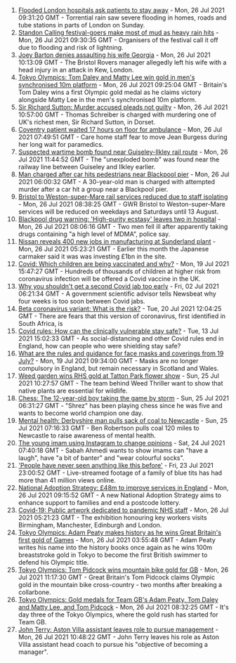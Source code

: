 1. [Flooded London hospitals ask patients to stay away](https://www.bbc.co.uk/news/uk-57965298) - Mon, 26 Jul 2021 09:31:20 GMT - Torrential rain saw severe flooding in homes, roads and tube stations in parts of London on Sunday.
2. [Standon Calling festival-goers make most of mud as heavy rain hits](https://www.bbc.co.uk/news/uk-england-beds-bucks-herts-57969974) - Mon, 26 Jul 2021 09:30:35 GMT - Organisers of the festival call it off due to flooding and risk of lightning.
3. [Joey Barton denies assaulting his wife Georgia](https://www.bbc.co.uk/news/uk-england-bristol-57969765) - Mon, 26 Jul 2021 10:13:09 GMT - The Bristol Rovers manager allegedly left his wife with a head injury in an attack in Kew, London.
4. [Tokyo Olympics: Tom Daley and Matty Lee win gold in men's synchronised 10m platform](https://www.bbc.co.uk/sport/olympics/57966599) - Mon, 26 Jul 2021 09:25:04 GMT - Britain's Tom Daley wins a first Olympic gold medal as he claims victory alongside Matty Lee in the men's synchronised 10m platform.
5. [Sir Richard Sutton: Murder accused pleads not guilty](https://www.bbc.co.uk/news/uk-england-dorset-57969536) - Mon, 26 Jul 2021 10:57:00 GMT - Thomas Schreiber is charged with murdering one of UK's richest men, Sir Richard Sutton, in Dorset.
6. [Coventry patient waited 17 hours on floor for ambulance](https://www.bbc.co.uk/news/uk-england-coventry-warwickshire-57967567) - Mon, 26 Jul 2021 07:49:51 GMT - Care home staff fear to move Jean Burgess during her long wait for paramedics.
7. [Suspected wartime bomb found near Guiseley-Ilkley rail route](https://www.bbc.co.uk/news/uk-england-leeds-57971329) - Mon, 26 Jul 2021 11:44:52 GMT - The "unexploded bomb" was found near the railway line between Guiseley and Ilkley earlier.
8. [Man charged after car hits pedestrians near Blackpool pier](https://www.bbc.co.uk/news/uk-england-lancashire-57967317) - Mon, 26 Jul 2021 06:00:32 GMT - A 30-year-old man is charged with attempted murder after a car hit a group near a Blackpool pier.
9. [Bristol to Weston-super-Mare rail services reduced due to staff isolating](https://www.bbc.co.uk/news/uk-england-somerset-57940377) - Mon, 26 Jul 2021 08:38:25 GMT - GWR Bristol to Weston-super-Mare services will be reduced on weekdays and Saturdays until 13 August.
10. [Blackpool drug warning: 'High-purity ecstasy' leaves two in hospital](https://www.bbc.co.uk/news/uk-england-lancashire-57967324) - Mon, 26 Jul 2021 08:06:16 GMT - Two men fell ill after apparently taking drugs containing "a high level of MDMA", police say.
11. [Nissan reveals 400 new jobs in manufacturing at Sunderland plant](https://www.bbc.co.uk/news/uk-england-tyne-57962364) - Mon, 26 Jul 2021 05:23:21 GMT - Earlier this month the Japanese carmaker said it was was investing £1bn in the site.
12. [Covid: Which children are being vaccinated and why?](https://www.bbc.co.uk/news/health-57888429) - Mon, 19 Jul 2021 15:47:27 GMT - Hundreds of thousands of children at higher risk from coronavirus infection will be offered a Covid vaccine in the UK.
13. [Why you shouldn't get a second Covid jab too early](https://www.bbc.co.uk/news/newsbeat-57682233) - Fri, 02 Jul 2021 06:21:34 GMT - A government scientific advisor tells Newsbeat why four weeks is too soon between Covid jabs.
14. [Beta coronavirus variant: What is the risk?](https://www.bbc.co.uk/news/health-55534727) - Tue, 20 Jul 2021 12:04:25 GMT - There are fears that this version of coronavirus, first identified in South Africa, is
15. [Covid rules: How can the clinically vulnerable stay safe?](https://www.bbc.co.uk/news/health-51997151) - Tue, 13 Jul 2021 15:02:33 GMT - As social-distancing and other Covid rules end in England, how can people who were shielding stay safe?
16. [What are the rules and guidance for face masks and coverings from 19 July?](https://www.bbc.co.uk/news/health-51205344) - Mon, 19 Jul 2021 09:34:00 GMT - Masks are no longer compulsory in England, but remain necessary in Scotland and Wales.
17. [Weed garden wins RHS gold at Tatton Park flower show](https://www.bbc.co.uk/news/uk-england-manchester-57961460) - Sun, 25 Jul 2021 10:27:57 GMT - The team behind Weed Thriller want to show that native plants are essential for wildlife.
18. [Chess: The 12-year-old boy taking the game by storm](https://www.bbc.co.uk/news/uk-england-london-57919082) - Sun, 25 Jul 2021 06:31:27 GMT - "Shrez" has been playing chess since he was five and wants to become world champion one day.
19. [Mental health: Derbyshire man pulls sack of coal to Newcastle](https://www.bbc.co.uk/news/uk-england-derbyshire-57915879) - Sun, 25 Jul 2021 07:16:33 GMT - Ben Robertson pulls coal 120 miles to Newcastle to raise awareness of mental health.
20. [The young imam using Instagram to change opinions](https://www.bbc.co.uk/news/uk-england-manchester-57946493) - Sat, 24 Jul 2021 07:40:18 GMT - Sabah Ahmedi wants to show imams can "have a laugh", have "a bit of banter" and "wear colourful socks".
21. ['People have never seen anything like this before'](https://www.bbc.co.uk/news/uk-england-leicestershire-57836610) - Fri, 23 Jul 2021 23:00:52 GMT - Live-streamed footage of a family of blue tits has had more than 41 million views online.
22. [National Adoption Strategy: £48m to improve services in England](https://www.bbc.co.uk/news/uk-57962679) - Mon, 26 Jul 2021 09:15:52 GMT - A new National Adoption Strategy aims to enhance support to families and end a postcode lottery.
23. [Covid-19: Public artwork dedicated to pandemic NHS staff](https://www.bbc.co.uk/news/uk-england-birmingham-57961747) - Mon, 26 Jul 2021 05:21:23 GMT - The exhibition honouring key workers visits Birmingham, Manchester, Edinburgh and London.
24. [Tokyo Olympics: Adam Peaty makes history as he wins Great Britain's first gold of Games](https://www.bbc.co.uk/sport/olympics/57965943) - Mon, 26 Jul 2021 03:55:48 GMT - Adam Peaty writes his name into the history books once again as he wins 100m breaststroke gold in Tokyo to become the first British swimmer to defend his Olympic title.
25. [Tokyo Olympics: Tom Pidcock wins mountain bike gold for GB](https://www.bbc.co.uk/sport/olympics/57967799) - Mon, 26 Jul 2021 11:17:30 GMT - Great Britain's Tom Pidcock claims Olympic gold in the mountain bike cross-country - two months after breaking a collarbone.
26. [Tokyo Olympics: Gold medals for Team GB's Adam Peaty, Tom Daley and Matty Lee, and Tom Pidcock](https://www.bbc.co.uk/sport/olympics/57968233) - Mon, 26 Jul 2021 08:32:25 GMT - It's day three of the Tokyo Olympics, where the gold rush has started for Team GB.
27. [John Terry: Aston Villa assistant leaves role to pursue management](https://www.bbc.co.uk/sport/football/57969207) - Mon, 26 Jul 2021 10:48:22 GMT - John Terry leaves his role as Aston Villa assistant head coach to pursue his "objective of becoming a manager".
